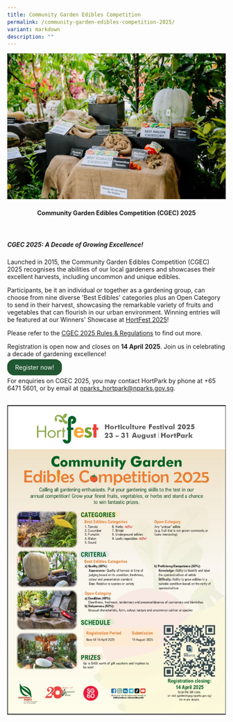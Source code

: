 ```yaml
---
title: Community Garden Edibles Competition
permalink: /community-garden-edibles-competition-2025/
variant: markdown
description: ""
---
```

<style>
	.wrapper {
		display: grid;
		grid-template-columns: repeat(auto-fit, minmax(280px, 1fr));
		grid-template-rows: auto-fit;
		column-gap: 10px;
		row-gap: 10px;
	}

	.box {
		border: solid 1px #215732 ;
		border-radius: 5px;
		padding: 5px 10px 15px 10px;
	}
		
		  .button-primary {
    background-color: #215732;
    border: 2px solid #215732;
    padding: 0.5rem 1rem;
  	border-radius: 1rem;
    color: white !important;
	  text-decoration: none !important;
  }
</style>

<img src="/images/HortFest%20images/CGEC_2025_webpage_picture.jpg">
<br>
<header>
	<h4>Community Garden Edibles Competition (CGEC) 2025</h4></header>

<h5>CGEC 2025: A Decade of Growing Excellence!</h5>
<section>
	<p>Launched in 2015, the Community Garden Edibles Competition (CGEC) 2025 recognises the abilities of our local gardeners and showcases their excellent harvests, including uncommon and unique edibles.</p>
	<p>Participants, be it an individual or together as a gardening group, can choose from nine diverse 'Best Edibles' categories plus an Open Category to send in their harvest, showcasing the remarkable variety of fruits and vegetables that can flourish in our urban environment. Winning entries will be featured at our Winners' Showcase at <a href="/hortfest-2025/">HortFest 2025</a>!</p>
	<p>Please refer to the <a target="_blank" href="https://go.gov.sg/cgec2025-rulesandregulations">CGEC 2025 Rules &amp; Regulations</a> to find out more.</p>
	<p>Registration is open now and closes on <b>14 April 2025</b>. Join us in celebrating a decade of gardening excellence!</p>
	<a class="button-primary" href="https://go.gov.sg/cgec2025-registration-form">Register now!</a>
	<p>For enquiries on CGEC 2025, you may contact HortPark by phone at +65 6471 5601, or by email at <a href="mailto:nparks_hortpark@nparks.gov.sg">nparks_hortpark@nparks.gov.sg</a>.</p>
</section>
<br>
<img src="/images/HortFest%20images/CGEC_2025_Poster.jpg">